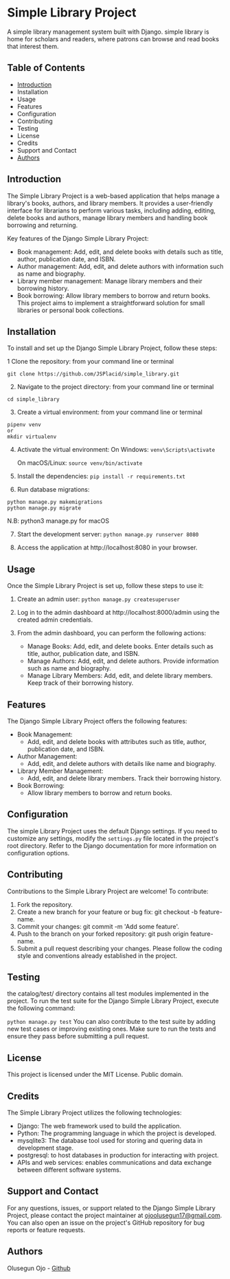 # Simple Library Project
A simple library management system built with Django.
simple library is home for scholars and readers, where patrons can browse and read books that interest them.

## Table of Contents
- [Introduction](introduction)
- Installation
- Usage
- Features
- Configuration
- Contributing
- Testing
- License
- Credits
- Support and Contact
- [Authors](Authors)

## Introduction
The Simple Library Project is a web-based application that helps manage a library's books, authors, and library members. It provides a user-friendly interface for librarians to perform various tasks, including adding, editing, delete books and authors, manage library members and handling book borrowing and returning.

Key features of the Django Simple Library Project:

- Book management: Add, edit, and delete books with details such as title, author, publication date, and ISBN.
- Author management: Add, edit, and delete authors with information such as name and biography.
- Library member management: Manage library members and their borrowing history.
- Book borrowing: Allow library members to borrow and return books.
This project aims to implement a straightforward solution for small libraries or personal book collections.

## Installation
To install and set up the Django Simple Library Project, follow these steps:

1 Clone the repository:
from your command line or terminal
```
git clone https://github.com/JSPlacid/simple_library.git
```
2. Navigate to the project directory:
from your command line or terminal

`cd simple_library`

3. Create a virtual environment:
from your command line or terminal
```
pipenv venv
or
mkdir virtualenv
```

4. Activate the virtual environment:
On Windows:
`venv\Scripts\activate`

   On macOS/Linux:
`source venv/bin/activate`

5. Install the dependencies:
`pip install -r requirements.txt`

6. Run database migrations:
```
python manage.py makemigrations
python manage.py migrate
```
N.B: python3 manage.py for macOS

7. Start the development server:
`python manage.py runserver 8080`

8. Access the application at http://localhost:8080 in your browser.

## Usage
Once the Simple Library Project is set up, follow these steps to use it:

1. Create an admin user:
`python manage.py createsuperuser`

2. Log in to the admin dashboard at http://localhost:8000/admin using the created admin credentials.

3. From the admin dashboard, you can perform the following actions:
   - Manage Books: Add, edit, and delete books. Enter details such as title, author, publication date, and ISBN.
   - Manage Authors: Add, edit, and delete authors. Provide information such as name and biography.
   - Manage Library Members: Add, edit, and delete library members. Keep track of their borrowing history.

## Features
The Django Simple Library Project offers the following features:

- Book Management:
   - Add, edit, and delete books with attributes such as title, author, publication date, and ISBN.
- Author Management:
   - Add, edit, and delete authors with details like name and biography.
- Library Member Management:
   - Add, edit, and delete library members. Track their borrowing history.
- Book Borrowing:
   - Allow library members to borrow and return books.

## Configuration
The simple Library Project uses the default Django settings. If you need to customize any settings, modify the `settings.py` file located in the project's root directory. Refer to the Django documentation for more information on configuration options.

## Contributing
Contributions to the Simple Library Project are welcome!  To contribute:

1. Fork the repository.
2. Create a new branch for your feature or bug fix: git checkout -b feature-name.
3. Commit your changes: git commit -m 'Add some feature'.
4. Push to the branch on your forked repository: git push origin feature-name.
5. Submit a pull request describing your changes.
Please follow the coding style and conventions already established in the project.

## Testing
the catalog/test/ directory contains all test modules implemented in the project.
To run the test suite for the Django Simple Library Project, execute the following command:

`python manage.py test`
You can also contribute to the test suite by adding new test cases or improving existing ones. Make sure to run the tests and ensure they pass before submitting a pull request.

## License
This project is licensed under the MIT License.
Public domain.

## Credits
The Simple Library Project utilizes the following technologies:

- Django: The web framework used to build the application.
- Python: The programming language in which the  project is developed.
- mysqlite3: The database tool used for storing and quering data in development stage.
- postgresql: to host databases in production for interacting with project.
- APIs and web services: enables communications and data exchange between different software systems.

## Support and Contact
For any questions, issues, or support related to the Django Simple Library Project, please contact the project maintainer at ojoolusegun17@gmail.com. You can also open an issue on the project's GitHub repository for bug reports or feature requests.

## Authors
Olusegun Ojo - [Github](github.com/JSPlacid)